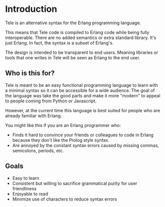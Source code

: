 # Introduction

Tele is an alternative syntax for the Erlang programming language.

This means that Tele code is compiled to Erlang code while being fully interoperable. There are no added semantics or extra standard library.
It's just Erlang. In fact, the syntax is a subset of Erlang's.

The design is intended to be transparent to end users. Meaning libraries or tools that one writes in Tele will be seen as Erlang to the end user.

## Who is this for?

Tele is meant to be an easy functional programming language to learn with a minimal syntax so it can be accessible for a wide audience.
The goal of the language was take the good parts and make it more "modern" to appeal to people coming from Python or Javascript.

However, at the current time this language is best suited for people who are already familiar with Erlang.

You might like this if you are an Erlang programmer who:
- Finds it hard to convince your friends or colleagues to code in Erlang because they don't like the Prolog style syntax.
- Are annoyed by the constant syntax errors caused by missing commas, semicolons, periods, etc.

## Goals

- Easy to learn
- Consistent but willing to sacrifice grammatical purity for user friendliness
- Enjoyable to read
- Minimize use of characters to reduce syntax errors 
